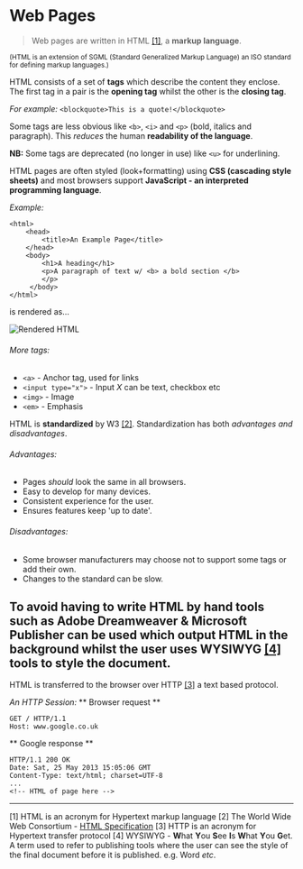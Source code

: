 # Web Pages

> Web pages are written in HTML [\[1\]](#footnotes), a **markup language**.

<small>(HTML is an extension of SGML (Standard Generalized Markup Language) an ISO standard for defining markup languages.)</small>

HTML consists of a set of **tags** which describe the content they enclose. The first tag in a pair is the **opening tag** whilst the other is the **closing tag**.

*For example:* `<blockquote>This is a quote!</blockquote>`

Some tags are less obvious like `<b>`, `<i>` and `<p>` (bold, italics and paragraph). This *reduces* the human **readability of the language**.

**NB:** Some tags are deprecated (no longer in use) like `<u>` for underlining.

HTML pages are often styled (look+formatting) using **CSS (cascading style sheets)** and most browsers support **JavaScript - an interpreted programming language**.

*Example:*

```
<html>
    <head>
        <title>An Example Page</title>
    </head>
    <body>
        <h1>A heading</h1>
        <p>A paragraph of text w/ <b> a bold section </b>
        </p>
     </body>
</html>
```
is rendered as...

![Rendered HTML](https://www.filepicker.io/api/file/LdP7H06TTbOSwllMbPnZ) 

###### More tags:
+ `<a>` - Anchor tag, used for links
+ `<input type="x">` - Input *X* can be text, checkbox etc
+ `<img>` - Image
+ `<em>` - Emphasis

HTML is **standardized** by W3 [\[2\]](#footnotes). Standardization has both *advantages and disadvantages*.

###### Advantages:

+ Pages *should* look the same in all browsers.
+ Easy to develop for many devices.
+ Consistent experience for the user.
+ Ensures features keep 'up to date'.

###### Disadvantages:

+ Some browser manufacturers may choose not to support some tags or add their own.
+ Changes to the standard can be slow.


To avoid having to write HTML by hand tools such as Adobe Dreamweaver & Microsoft Publisher can be used which output HTML in the background whilst the user uses WYSIWYG [\[4\]](#footnotes) tools to style the document.
---

HTML is transferred to the browser over HTTP [\[3\]](#footnotes) a text based protocol.

*An HTTP Session:*
** Browser request **
```
GET / HTTP/1.1
Host: www.google.co.uk
```
** Google response **
```
HTTP/1.1 200 OK
Date: Sat, 25 May 2013 15:05:06 GMT
Content-Type: text/html; charset=UTF-8
... 
<!-- HTML of page here -->
```

---
<a id="footnotes"></a>
[1] HTML is an acronym for Hypertext markup language
[2] The World Wide Web Consortium - [HTML Specification](http://www.w3.org/html/wg/drafts/html/master/)
[3] HTTP is an acronym for Hypertext transfer protocol
[4] WYSIWYG - **W**hat **Y**ou **S**ee **I**s **W**hat **Y**ou **G**et. A term used to refer to publishing tools where the user can see the style of the final document before it is published. e.g. Word *etc*.
